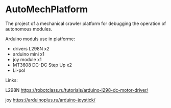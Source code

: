 # AutoMechPlatform

The project of a mechanical crawler platform for debugging the operation of autonomous modules.

Arduino moduls use in platforme:
- drivers L298N x2
- arduino mini x1
- joy module x1
- MT3608 DC-DC Step Up x2
- Li-pol 

Links:

L298N https://robotclass.ru/tutorials/arduino-l298-dc-motor-driver/

joy https://arduinoplus.ru/arduino-joystick/
